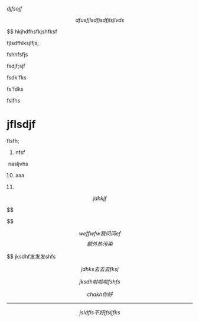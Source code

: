 $djfsojf$

$$dfusfjlsdfjsdfjlsjlvds
$$

$$
hkjhdfhsfkjshfksf

fjlsdfhlksjlfjs;

fshhfsfjs

fsdjf;sjf

fsdk'fks



fs'fdks



fslfhs


# jflsdjf

flsfh;



1. nfsf

​    nasljvhs

10. aaa

1. 

$$
jdhkjf
$$

$$

$$

$$
weffwfw我问问ef
$$
$$
额外热污染
$$


$$ jksdhf发发发shfs


$$
jdhks去去去fksj
$$


$$jksdh啦啦啦fshfs
$$



$$chakh你好$$

---




$$
jsldfls不好jfsljfks
$$
